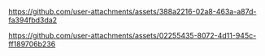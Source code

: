 

https://github.com/user-attachments/assets/388a2216-02a8-463a-a87d-fa394fbd3da2


https://github.com/user-attachments/assets/02255435-8072-4d11-945c-ff189706b236


